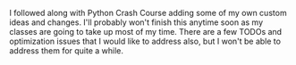 I followed along with Python Crash Course adding some of my own custom ideas and changes. I'll probably won't finish this anytime soon as
my classes are going to take up most of my time. There are a few TODOs and optimization issues that I would like to address also, but I
won't be able to address them for quite a while. 
